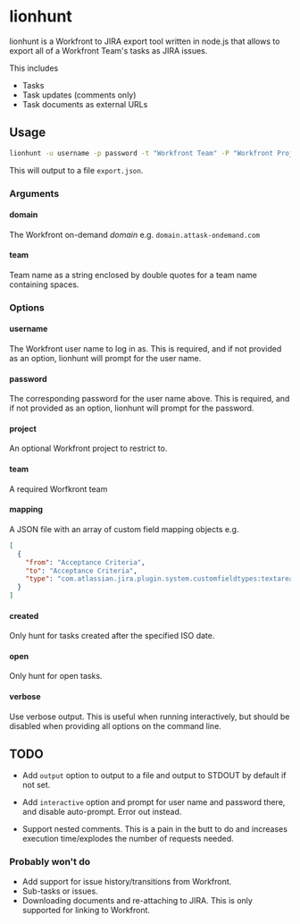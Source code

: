 # lionhunt

lionhunt is a Workfront to JIRA export tool written in node.js that allows to export all of a Workfront Team's tasks as JIRA issues.

This includes

* Tasks
* Task updates (comments only)
* Task documents as external URLs

## Usage

```bash
lionhunt -u username -p password -t "Workfront Team" -P "Workfront Project" <domain> <project key>
```

This will output to a file `export.json`.

### Arguments

#### domain

The Workfront on-demand *domain* e.g. `domain.attask-ondemand.com`

#### team

Team name as a string enclosed by double quotes for a team name containing spaces.

### Options

#### username

The Workfront user name to log in as. This is required, and if not provided as an option, lionhunt will prompt for the user name.

#### password

The corresponding password for the user name above. This is required, and if not provided as an option, lionhunt will prompt for the password.

#### project

An optional Workfront project to restrict to.

#### team

A required Worfkront team

#### mapping

A JSON file with an array of custom field mapping objects e.g.

```json
[
  {
    "from": "Acceptance Criteria",
    "to": "Acceptance Criteria",
    "type": "com.atlassian.jira.plugin.system.customfieldtypes:textarea"
  }
]
```

#### created

Only hunt for tasks created after the specified ISO date.

#### open

Only hunt for open tasks.

#### verbose

Use verbose output. This is useful when running interactively, but should be disabled when providing all options on the command line.


## TODO

* Add `output` option to output to a file and output to STDOUT by default if not set.
* Add `interactive` option and prompt for user name and password there, and disable auto-prompt. Error out instead.

* Support nested comments. This is a pain in the butt to do and increases execution time/explodes the number of requests needed.

### Probably won't do

* Add support for issue history/transitions from Workfront.
* Sub-tasks or issues.
* Downloading documents and re-attaching to JIRA. This is only supported for linking to Workfront.